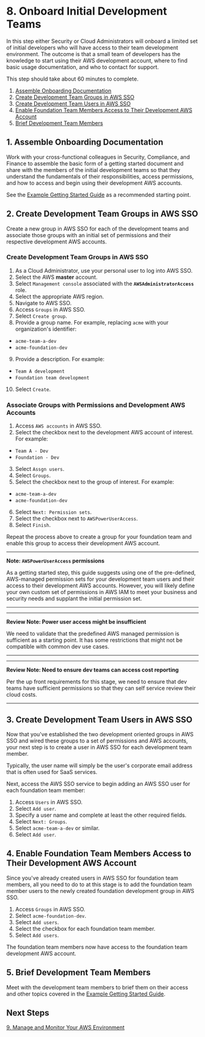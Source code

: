 # 8. Onboard Initial Development Teams

In this step either Security or Cloud Administrators will onboard a limited set of initial developers who will have access to their team development environment. The outcome is that a small team of developers has the knowledge to start using their AWS development account, where to find basic usage documentation, and who to contact for support.

This step should take about 60 minutes to complete.

1. [Assemble Onboarding Documentation](#1-assemble-onboarding-documentation)
2. [Create Development Team Groups in AWS SSO](#2-create-development-team-groups-in-aws-sso)
3. [Create Development Team Users in AWS SSO](#3-create-development-team-users-in-aws-sso)
4. [Enable Foundation Team Members Access to Their Development AWS Account](#4-enable-foundation-team-members-access-their-development-aws-account)
5. [Brief Development Team Members](#5-brief-development-team-members)

## 1. Assemble Onboarding Documentation

Work with your cross-functional colleagues in Security, Compliance, and Finance to assemble the basic form of a getting started document and share with the members of the initial development teams so that they understand the fundamentals of their responsibilities, access permissions, and how to access and begin using their development AWS accounts. 

See the [Example Getting Started Guide](3-2-getting-started-guide-dev-teams.md) as a recommended starting point.

## 2. Create Development Team Groups in AWS SSO

Create a new group in AWS SSO for each of the development teams and associate those groups with an initial set of permissions and their respective development AWS accounts.

### Create Development Team Groups in AWS SSO

1. As a Cloud Administrator, use your personal user to log into AWS SSO.
2. Select the AWS **master** account.
3. Select `Management console` associated with the **`AWSAdministratorAccess`** role.
4. Select the appropriate AWS region.
5. Navigate to AWS SSO.
6. Access `Groups` in AWS SSO.
7. Select `Create group`.
8. Provide a group name. For example, replacing `acme` with your organization's identifier:
  * `acme-team-a-dev`
  * `acme-foundation-dev`
9. Provide a description. For example:
  * `Team A development`
  * `Foundation team development`
10. Select `Create`.

### Associate Groups with Permissions and Development AWS Accounts

1. Access `AWS accounts` in AWS SSO.
2. Select the checkbox next to the development AWS account of interest. For example:
  * `Team A - Dev`
  * `Foundation - Dev`
3. Select `Assgn users`.
4. Select `Groups`.
5. Select the checkbox next to the group of interest. For example:
  * `acme-team-a-dev`
  * `acme-foundation-dev`
6. Select `Next: Permission sets`.
7. Select the checkbox next to `AWSPowerUserAccess`.
8. Select `Finish`.

Repeat the process above to create a group for your foundation team and enable this group to access their development AWS account.

---
**Note: `AWSPowerUserAccess` permissions**

As a getting started step, this guide suggests using one of the pre-defined, AWS-managed permission sets for your development team users and their access to their development AWS accounts. However, you will likely define your own custom set of permissions in AWS IAM to meet your business and security needs and supplant the initial permission set.

---

---
**Review Note: Power user access might be insufficient**

We need to validate that the predefined AWS managed permission is sufficient as a starting point. It has some restrictions that might not be compatible with common dev use cases.

---


---
**Review Note: Need to ensure dev teams can access cost reporting**

Per the up front requirements for this stage, we need to ensure that dev teams have sufficient permissions so that they can self service review their cloud costs.

---

## 3. Create Development Team Users in AWS SSO

Now that you've established the two development oriented groups in AWS SSO and wired these groups to a set of permissions and AWS accounts, your next step is to create a user in AWS SSO for each development team member.

Typically, the user name will simply be the user's corporate email address that is often used for SaaS services.

Next, access the AWS SSO service to begin adding an AWS SSO user for each foundation team member:

1. Access `Users` in AWS SSO.
2. Select `Add user`.
4. Specify a user name and complete at least the other required fields.
5. Select `Next: Groups`.
6. Select `acme-team-a-dev` or similar.
7. Select `Add user`.

## 4. Enable Foundation Team Members Access to Their Development AWS Account

Since you've already created users in AWS SSO for foundation team members, all you need to do to at this stage is to add the foundation team member users to the newly created foundation development group in AWS SSO.

1. Access `Groups` in AWS SSO.
2. Select `acme-foundation-dev`.
3. Select `Add users`.
4. Select the checkbox for each foundation team member.
5. Select `Add users`.

The foundation team members now have access to the foundation team development AWS account.

## 5. Brief Development Team Members

Meet with the development team members to brief them on their access and other topics covered in the  [Example Getting Started Guide](3-2-getting-started-guide-dev-teams.md). 

## Next Steps

[9. Manage and Monitor Your AWS Environment](2-9-manage-and-monitor-aws-environment.md)
